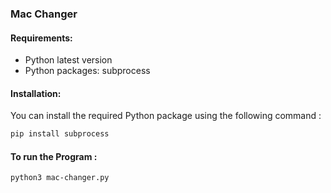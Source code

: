 ### Mac Changer

#### Requirements:
    
- Python latest version
- Python packages: subprocess

#### Installation:

You can install the required Python package using the following command :

```bash
pip install subprocess
```
#### To run the Program :

```bash
python3 mac-changer.py
```
